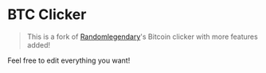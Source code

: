 # BTC Clicker
> This is a fork of [Randomlegendary](https://github.com/randomlegendary/BTC_Clicker)'s Bitcoin clicker with more features added!

Feel free to edit everything you want!
